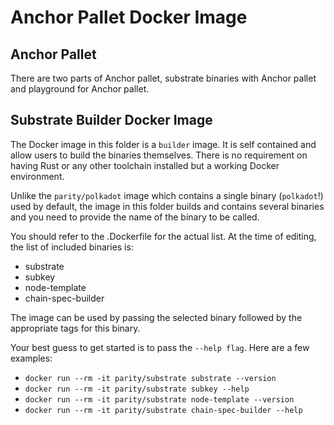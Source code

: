 # Anchor Pallet Docker Image

## Anchor Pallet

There are two parts of Anchor pallet, substrate binaries with Anchor pallet and playground for Anchor pallet.

## Substrate Builder Docker Image

The Docker image in this folder is a `builder` image. It is self contained and allow users to build the binaries themselves.
There is no requirement on having Rust or any other toolchain installed but a working Docker environment.

Unlike the `parity/polkadot` image which contains a single binary (`polkadot`!) used by default, the image in this folder builds and contains several binaries and you need to provide the name of the binary to be called.

You should refer to the .Dockerfile for the actual list. At the time of editing, the list of included binaries is:

- substrate
- subkey
- node-template
- chain-spec-builder

The image can be used by passing the selected binary followed by the appropriate tags for this binary.

Your best guess to get started is to pass the `--help flag`. Here are a few examples:

- `docker run --rm -it parity/substrate substrate --version`
- `docker run --rm -it parity/substrate subkey --help`
- `docker run --rm -it parity/substrate node-template --version`
- `docker run --rm -it parity/substrate chain-spec-builder --help`
